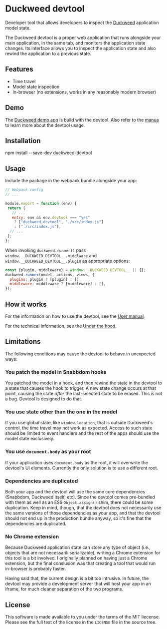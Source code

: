 # Duckweed devtool

Developer tool that allows developers to inspect the
[Duckweed](https://github.com/foxbunny/duckweed) application model state.

The Duckweed devtool is a proper web application that runs alongside your main
application, in the same tab, and monitors the application state changes. Its
interface allows you to inspect the application state and also rewind the
application to a previous state.

## Features

- Time travel
- Model state inspection
- In-browser (no extensions, works in any reasonably modern browser)

## Demo

The [Duckweed demo app](https://foxbunny.github.io/duckweed-tasks/) is build
with the devtool. Also refer to the [manua](./docs/manual.md) to learn more
about the devtool usage.

## Installation

npm install --save-dev duckweed-devtool

## Usage

Include the package in the webpack bundle alongside your app:

```javascript
// Webpack config
// ...

module.export = function (env) {
 return {
   // ...
   entry: env && env.devtool === "yes"
    ? ["duckweed-devtool", "./src/index.js"]
    : ["./src/index.js"],
  // ...
 };
};
```

When invoking `duckweed.runner()` pass `window.__DUCKWEED_DEVTOOL__.middlware`
and `window.__DUCKWEED_DEVTOOL__.plugin` as appropriate options:

```javascript
const {plugin, middleware} = window.__DUCKWEED_DEVTOOL__ || {};
duckweed.runner(model, actions, views, {
  plugins: plugin ? [plugin] : [],
  middleware: middleware ? [middleware] : [],
});
```

## How it works

For the information on how to use the devtool, see the [User manual](./docs/manual.md).

For the technical information, see the [Under the hood](./docs/under-the-hood.md).

## Limitations

The following conditions may cause the devtool to behave in unexpected ways:

### You patch the model in Snabbdom hooks

You patched the model in a hook, and then rewind the state in the devtool to a
state that causes the hook to trigger. A new state change occurs at that point,
causing the state *after* the last-selected state to be erased. This is not a
bug. Devtool is designed to do that.

### You use state other than the one in the model

If you use global state, like `window.location`, that is outside Duckweed's
control, the time travel may not work as expected. Access to such state should
be limited to event handlers and the rest of the apps should use the model state
exclusively.

### You use `document.body` as your root

If your application uses `document.body` as the root, it will overwrite the
devtool's UI elements. Currently the only solution is to use a different root.

### Dependencies are duplicated

Both your app and the devtool will use the same core dependencies (Snabbdom,
Duckweed itself, etc). Since the devtool comes pre-bundled with them as well as
an ES6 `Object.assign()` shim, there could be some duplication. Keep in mind,
though, that the devtool does not necessarily use the same versions of those
dependencies as your app, and that the devtool should not end up in the
production bundle anyway, so it's fine that the dependencies are duplicated.

### No Chrome extension

Because Duckweed application state can store any type of object (i.e., objects
that are not necessarili serializable), writing a Chrome extension for this tool
is a bit involved. I originally planned on having just a Chrome extension, but
the final conslusion was that creating a tool that would run in-browser is
probably faster.

Having said that, the current design is a bit too intrusive. In future, the
devtool may provide a development server that will host your app in an iframe,
for much cleaner separation of the two programs.

## License

This software is made available to you under the terms of the MIT liecense.
Please see the full text of the license in the `LICENSE` file in the source
tree.
